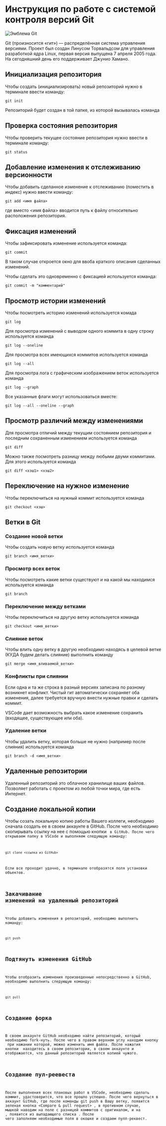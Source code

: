 # **Инструкция по работе с системой контроля версий Git**

![Эмблема Git](git.jpg)

Git (произносится «гит») — распределённая система управления версиями. Проект был создан Линусом Торвальдсом для управления разработкой ядра Linux, первая версия выпущена 7 апреля 2005 года. На сегодняшний день его поддерживает Джунио Хамано.

## Инициализация репозитория

Чтобы создать (инициализировать) новый репозиторий нужно в терминале ввести команду:

    git init

Репозиторий будет создан в той папке, из которой вызывалась команда

## Проверка состояния репозитория

Чтобы проверить текущее состояние репозитория нужно ввести в терминале команду:

    git status

## Добавление изменения к отслеживанию версионности

Чтобы добавить сделанное изменение к отслеживанию (поместить в индекс) нужно ввести команду:

    git add <имя файла>

где вместо <имя файла> вводится путь к файлу относительно расположения репозитория.

## Фиксация изменений

Чтобы зафиксировать изменение используется команда:

    git commit

В таком случае откроется окно для ввоба краткого описания сделанных изменений.

Чтобы сделать это одновременно с фиксацией используется команда:

    git commit -m "комментарий"

## Просмотр истории изменений

Чтобы посмотреть историю изменений используется комада

    git log

Для просмотра изменений с выводом одного коммита в одну строку используется команда

    git log --oneline

Для просмотра всех имеющихся коммитов используется команда

    git log --all

Для просмотра лога с графическим изображением веток используется команда

    git log --graph

Все указанные флаги могут использоваться вместе:

    git log --all --oneline --graph

## Просмотр различий между изменениями

Для просмотра отличий между текущим состоянием репозитория и последним сохраненным изменением используется команда

    git diff

Можно также посмотреть разницу между любыми двуми коммитами. Для этого используется команда

    git diff <хэш1> <хэш2>

## Переключение на нужное изменение

Чтобы переключиться на нужный коммит используется команда

    git checkout <хэш>

## Ветки в Git

### Создание новой ветки

Чтобы создать новую ветку используется команда

    git branch <имя_ветки>

### Просмотр всех веток

Чтобы посмотреть какие ветки существуют и на какой мы находимся используется команда

    git branch

### Переключение между ветками

Чтобы переключиться на другую ветку используется команда

    git checkout <имя_ветки>

### Слияние веток

Чтобы влить одну ветку в другую необходимо находясь в целевой ветке (КУДА будем делать слияние) выполнить команду

    git merge <имя_вливаемой_ветки>

### Конфликты при слиянии

Если одна и та же строка в разный версиях записана по разному возникнет конфликт.
Чистый гит автоматически сохраняет оба изменения, далее требуется вручную внести нужные правки и сделать коммит.

VSСode дает возможность выбрать какое изменение сохранить (входящее, существующее или оба).

### Удаление ветки

Чтобы удалить ветку, которая больше не нужно (например после слияния) используется команда

    git branch -d <имя_ветки>

## Удаленные репозитории

Удаленный репозиторий это облачное хранилище ваших файлов. Позволяет работать с проектом из любой точки мира, где есть Интернет.

## Создание локальной копии

Чтобы созать локальную копию работы Вашего коллеги, необходимо сначала создать ее в своем аккаунте в GitHub. После чего необходимо скопирывать ссылку на нее с помощью кнопки <Code> в GitHub. После чего открываем папку в VSСode и выполняем следующую команду:

    git clone <ссылка из GitHub>

Если все проходит удачно, в терминале отобразятся поля установки объектов.

## Закачивание изменений на удаленный репозиторий

Чтобы добавить изменения в репозиторий, необходимо выполнить команду:

    git push

## Подтянуть изменения GitHub

Чтобы отобразить изменения произведенные непосредственно в GitHub, необходимо выполнить следующую команду:

    git pull

## Создание форка

В своем аккаунте GitHub необходимо найти репозиторий, который необходимо fork-нуть. После чего в правом верхнем углу находим кнопку <Fork> при нажании которой, можно изменить имя файла. После нажатия кнопки <Create Fork> находитесь в своем репозитории, в своем аккаунте и отображается, что данный репозиторий является копией чужого.

## Создание пул-реевеста

После выполнения всех плановых работ в VSСode, необходимо сделать коммит, удастоверится, что все прошло успешно. После чего вернуться в аккаунт GitHub, где после команды git push в Вашу ветку, появится зеленая кнопка <Compare & pull request> , в противном случае, мышкой наводим на поле с  разницей коммитов с оригиналом, и на <Contribute>, появится из выпадающего списка <Open pull request>.
После чего заполняем необходимые поля в окошке и создаем пулл-реквест.